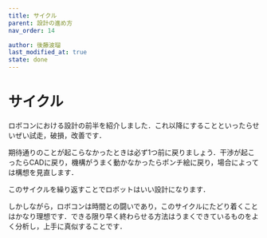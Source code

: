 ```yaml
---
title: サイクル
parent: 設計の進め方
nav_order: 14

author: 後藤波瑠
last_modified_at: true
state: done
---
```


# **サイクル**
ロボコンにおける設計の前半を紹介しました．これ以降にすることといったらせいぜい試走，破損，改善です．

期待通りのことが起こらなかったときは必ず1つ前に戻りましょう．干渉が起こったらCADに戻り，機構がうまく動かなかったらポンチ絵に戻り，場合によっては構想を見直します．

このサイクルを繰り返すことでロボットはいい設計になります．

しかしながら，ロボコンは時間との闘いであり，このサイクルにたどり着くことはかなり理想です．できる限り早く終わらせる方法はうまくできているものをよく分析し，上手に真似することです．
